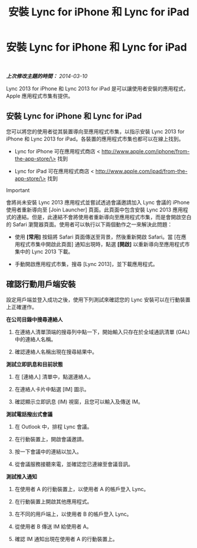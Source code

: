 ﻿---
title: 安裝 Lync for iPhone 和 Lync for iPad
TOCTitle: 安裝 Lync for iPhone 和 Lync for iPad
ms:assetid: 88d1c149-5842-4ecf-a15e-fcda0330325b
ms:mtpsurl: https://technet.microsoft.com/zh-tw/library/Hh690987(v=OCS.15)
ms:contentKeyID: 52056165
ms.date: 08/10/2015
mtps_version: v=OCS.15
ms.translationtype: HT
---

# 安裝 Lync for iPhone 和 Lync for iPad

 

_**上次修改主題的時間：** 2014-03-10_

Lync 2013 for iPhone 和 Lync 2013 for iPad 是可以讓使用者安裝的應用程式，Apple 應用程式市集有提供。

## 安裝 Lync for iPhone 和 Lync for iPad

您可以將您的使用者從其裝置導向至應用程式市集，以指示安裝 Lync 2013 for iPhone 和 Lync 2013 for iPad。各裝置的應用程式市集也都可以在線上找到。

  - Lync for iPhone 可在應用程式商店 \< http://www.apple.com/iphone/from-the-app-store/\> 找到

  - Lync for iPad 可在應用程式商店 \< http://www.apple.com/ipad/from-the-app-store/\> 找到

> [!Important]  
> 會將尚未安裝 Lync 2013 應用程式並嘗試透過會議邀請加入 Lync 會議的 iPhone 使用者重新導向至 [Join Launcher] 頁面。此頁面中包含安裝 Lync 2013 應用程式的連結。但是，此連結不會將使用者重新導向至應用程式市集，而是會開啟空白的 Safari 瀏覽器頁面。使用者可以執行以下兩個動作之一來解決此問題：
> <ul>
> <li><p>使用 <strong>[常用]</strong> 按鈕將 Safari 頁面傳送至背景，然後重新開啟 Safari。當 [在應用程式市集中開啟此頁面] 通知出現時，點選 <strong>[開啟]</strong> 以重新導向至應用程式市集中的 Lync 2013 下載。</p></li>
> <li><p>手動開啟應用程式市集，搜尋 [Lync 2013]，並下載應用程式。</p></li>
> </ul>


## 確認行動用戶端安裝

設定用戶端並登入成功之後，使用下列測試來確認您的 Lync 安裝可以在行動裝置上正確運作。

**在公司目錄中搜尋連絡人**

1.  在連絡人清單頂端的搜尋列中點一下，開始輸入只存在於全域通訊清單 (GAL) 中的連絡人名稱。

2.  確認連絡人名稱出現在搜尋結果中。

**測試立即訊息和目前狀態**

1.  在 \[連絡人\] 清單中，點選連絡人。

2.  在連絡人卡片中點選 \[IM\] 圖示。

3.  確認顯示立即訊息 (IM) 視窗，且您可以輸入及傳送 IM。

**測試電話撥出式會議**

1.  在 Outlook 中，排程 Lync 會議。

2.  在行動裝置上，開啟會議邀請。

3.  按一下會議中的連結以加入。

4.  從會議服務接聽來電，並確認您已連線至會議音訊。

**測試推入通知**

1.  在使用者 A 的行動裝置上，以使用者 A 的帳戶登入 Lync。

2.  在行動裝置上開啟其他應用程式。

3.  在不同的用戶端上，以使用者 B 的帳戶登入 Lync。

4.  從使用者 B 傳送 IM 給使用者 A。

5.  確認 IM 通知出現在使用者 A 的行動裝置上。

